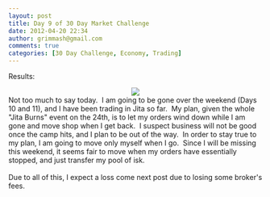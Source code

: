 ```yaml
---
layout: post
title: Day 9 of 30 Day Market Challenge
date: 2012-04-20 22:34
author: grimmash@gmail.com
comments: true
categories: [30 Day Challenge, Economy, Trading]
---
```

Results:<br /><div style="clear: both; text-align: center;"><a href="http://grimmash.com/wp-content/uploads/2012/04/Day-91.png" style="margin-left: 1em; margin-right: 1em;"><img border="0" src="http://grimmash.com/wp-content/uploads/2012/04/Day-91.png" /></a></div>Not too much to say today. &nbsp;I am going to be gone over the weekend (Days 10 and 11), and I have been trading in Jita so far. &nbsp;My plan, given the whole "Jita Burns" event on the 24th, is to let my orders wind down while I am gone and move shop when I get back. &nbsp;I suspect business will not be good once the camp hits, and I plan to be out of the way. &nbsp;In order to stay true to my plan, I am going to move only myself when I go. &nbsp;Since I will be missing this weekend, it seems fair to move when my orders have essentially stopped, and just transfer my pool of isk.<br /><br />Due to all of this, I expect a loss come next post due to losing some broker's fees.<br /><br />
